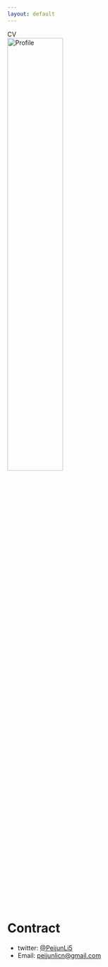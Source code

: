 ```yaml
---
layout: default
---
```

CV  
<img src="./assets/images/researchgate.jpg" alt="Profile" style="width: 50%; height: auto;">

# Contract
* twitter: <a href="https://twitter.com/PeijunLi5" target="_blank">@PeijunLi5</a>
* Email: <a href="mailto:peijunlicn@gmail.com">peijunlicn@gmail.com</a>
